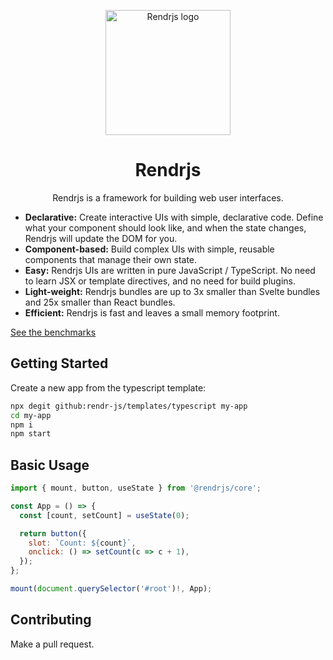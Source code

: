 <p align="center">
  <a href="https://rendrjs.com">
    <img src="https://rendrjs.com/r-512.png" width="318px" alt="Rendrjs logo" style="width: 200px;" />
  </a>
</p>

<h1 align="center">Rendrjs</h1>

<p align="center">Rendrjs is a framework for building web user interfaces.</p>



* **Declarative:** Create interactive UIs with simple, declarative code. Define what your component should look like, and when the state changes, Rendrjs will update the DOM for you.
* **Component-based:** Build complex UIs with simple, reusable components that manage their own state.
* **Easy:** Rendrjs UIs are written in pure JavaScript / TypeScript. No need to learn JSX or template directives, and no need for build plugins.
* **Light-weight:** Rendrjs bundles are up to 3x smaller than Svelte bundles and 25x smaller than React bundles.
* **Efficient:** Rendrjs is fast and leaves a small memory footprint.

[See the benchmarks](https://krausest.github.io/js-framework-benchmark/2023/table_chrome_120.0.6099.62.html)


## Getting Started
Create a new app from the typescript template:
```bash
npx degit github:rendr-js/templates/typescript my-app
cd my-app
npm i
npm start
```

## Basic Usage
```javascript
import { mount, button, useState } from '@rendrjs/core';

const App = () => {
  const [count, setCount] = useState(0);

  return button({
    slot: `Count: ${count}`,
    onclick: () => setCount(c => c + 1),
  });
};

mount(document.querySelector('#root')!, App);
```

## Contributing
Make a pull request.
